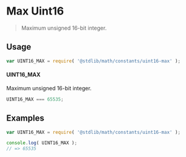 # Max Uint16

> Maximum unsigned 16-bit integer.

<section class="usage">

## Usage

``` javascript
var UINT16_MAX = require( '@stdlib/math/constants/uint16-max' );
```

#### UINT16_MAX

Maximum unsigned 16-bit integer.

``` javascript
UINT16_MAX === 65535;
```

<!-- </usage> -->


<section class="examples">

## Examples

<!-- TODO: better example -->

``` javascript
var UINT16_MAX = require( '@stdlib/math/constants/uint16-max' );

console.log( UINT16_MAX );
// => 65535
```

<!-- </examples> -->


<section class="links">

<!-- </links> -->
